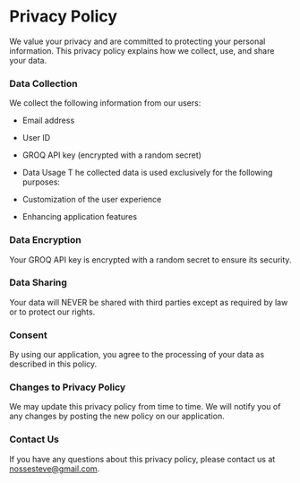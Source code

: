 # Privacy Policy
We value your privacy and are committed to protecting your personal information. This privacy policy explains how we collect, use, and share your data.

### Data Collection
We collect the following information from our users:

- Email address
- User ID
- GROQ API key (encrypted with a random secret)
- Data Usage
T
he collected data is used exclusively for the following purposes:

- Customization of the user experience
- Enhancing application features

### Data Encryption
Your GROQ API key is encrypted with a random secret to ensure its security.

###  Data Sharing
Your data will NEVER be shared with third parties except as required by law or to protect our rights.

### Consent
By using our application, you agree to the processing of your data as described in this policy.

### Changes to Privacy Policy
We may update this privacy policy from time to time. We will notify you of any changes by posting the new policy on our application.

### Contact Us
If you have any questions about this privacy policy, please contact us at nossesteve@gmail.com.